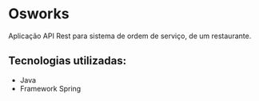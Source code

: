 # Osworks
Aplicação API Rest para sistema de ordem de serviço, de um restaurante.  

## Tecnologias utilizadas:
- Java  
- Framework Spring  